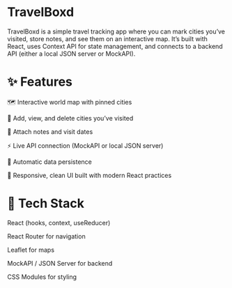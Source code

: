 # TravelBoxd

TravelBoxd is a simple travel tracking app where you can mark cities you’ve visited, store notes, and see them on an interactive map.
It’s built with React, uses Context API for state management, and connects to a backend API (either a local JSON server or MockAPI).

# ✨ Features

🗺️ Interactive world map with pinned cities

📍 Add, view, and delete cities you’ve visited

📝 Attach notes and visit dates

⚡ Live API connection (MockAPI or local JSON server)

💾 Automatic data persistence

🎨 Responsive, clean UI built with modern React practices

# 🧱 Tech Stack

React (hooks, context, useReducer)

React Router for navigation

Leaflet for maps

MockAPI / JSON Server for backend

CSS Modules for styling
